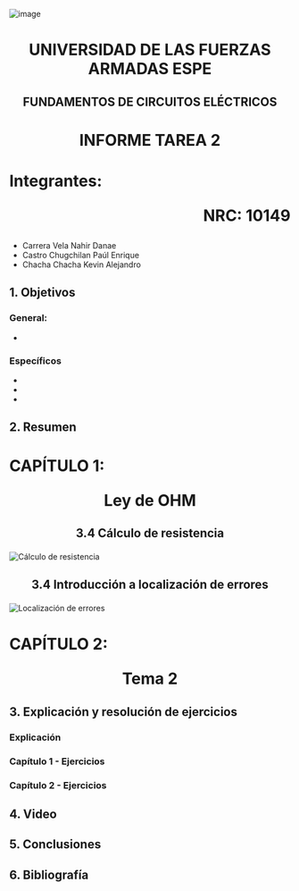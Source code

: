 ![image](https://user-images.githubusercontent.com/93786746/140656495-1e9017c5-1622-4145-a547-0ebbe5014f3d.png)
# <p align=center> UNIVERSIDAD DE LAS FUERZAS ARMADAS ESPE 
## <p align=center> FUNDAMENTOS DE CIRCUITOS ELÉCTRICOS
# <p align=center>  INFORME TAREA 2
# Integrantes: <p align=right> NRC: 10149
* Carrera Vela Nahir Danae
* Castro Chugchilan Paúl Enrique
* Chacha Chacha Kevin Alejandro
## 1. Objetivos
  ### General: 
  * 
  ### Específicos
  * 
  * 
  * 
## 2. Resumen
  # CAPÍTULO 1: <p align=center> Ley de OHM
## <p align=center> 3.4 Cálculo de resistencia
![Cálculo de resistencia](https://user-images.githubusercontent.com/93786746/141857575-201a1fda-1c33-463f-9423-5fc757f19495.png)
## <p align=center> 3.4 Introducción a localización de errores
![Localización de errores](https://user-images.githubusercontent.com/93786746/141862615-b7b53b1d-c20a-4c68-a25e-ed0e1163d493.png)


  # CAPÍTULO 2: <p align=center> Tema 2

## 3. Explicación y resolución de ejercicios
  ### Explicación
  
  ### Capítulo 1 - Ejercicios
  
  ### Capítulo 2 - Ejercicios
  

## 4. Video
 
## 5. Conclusiones

## 6. Bibliografía
